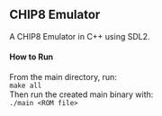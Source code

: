 ## CHIP8 Emulator
A CHIP8 Emulator in C++ using SDL2.

#### How to Run
From the main directory, run:  
`make all`  
Then run the created main binary with:  
`./main <ROM file>`  
